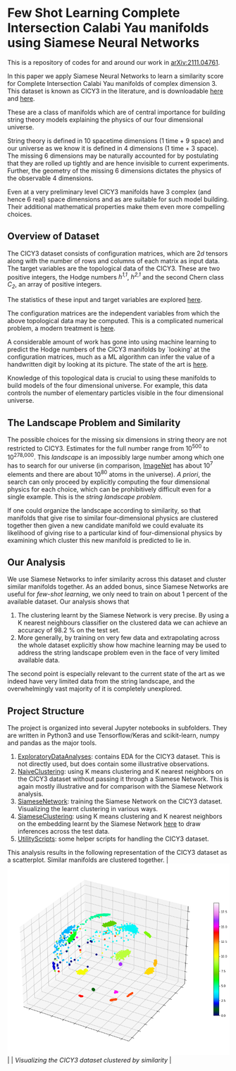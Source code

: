 # Few Shot Learning Complete Intersection Calabi Yau manifolds using Siamese Neural Networks

This is a repository of codes for and around our work in [arXiv:2111.04761](https://arxiv.org/abs/2111.04761).

In this paper we apply Siamese Neural Networks to learn a similarity score for Complete Intersection Calabi Yau manifolds of complex
dimension 3. This dataset is known as CICY3 in the literature, and is downloadable [here](http://www-thphys.physics.ox.ac.uk/projects/CalabiYau/cicylist/)
and [here](http://www1.phys.vt.edu/cicydata/).

These are a class of manifolds which are of central importance for building string theory models 
explaining the physics of our four dimensional universe.

String theory is defined in 10 spacetime dimensions (1 time + 9 space) and our universe as we know it is defined in
4 dimensions (1 time + 3 space). The missing 6 dimensions may be naturally accounted for by postulating that they
are rolled up tightly and are hence invisible to current experiments. Further, the geometry of the missing 6 dimensions 
dictates the physics of the observable 4 dimensions. 

Even at a very preliminary level CICY3 manifolds have 3 complex (and hence 6 real) space dimensions and as are suitable 
for such model building. Their additional mathematical properties make them even more compelling choices.

## Overview of Dataset

The CICY3 dataset consists of configuration matrices, which are $2d$ tensors along with the number of
rows and columns of each matrix as input data. The target variables are the topological data of the 
CICY3. These are two positive integers, the Hodge numbers _h<sup>1,1</sup>_, _h<sup>2,1</sup>_ 
and the second Chern class _C<sub>2</sub>_, an array of positive integers.

The statistics of these input and target variables are explored [here](ExploratoryDataAnalyses/).

The configuration matrices are the independent variables from which the above topological 
data may be computed. This is a complicated numerical problem, a modern treatment is 
[here](https://arxiv.org/abs/0805.2875).

A considerable amount of work has gone into using machine learning to predict the Hodge 
numbers of the CICY3 manifolds by `looking' at the configuration matrices, much as a
ML algorithm can infer the value of a handwritten digit by looking at its picture. The state of the
art is [here](https://arxiv.org/abs/2007.13379).

Knowledge of this topological data is crucial to using these manifolds to build models of the four dimensional
universe. For example, this data controls the number of elementary particles visible in the four dimensional universe.

## The Landscape Problem and Similarity
The possible choices for the missing six dimensions in string theory are not restricted to CICY3. Estimates for the full number
range from 10<sup>500</sup> to 10<sup>278,000</sup>. This _landscape_ is an impossibly large number among which one has to search for our universe
(in comparison, [ImageNet](https://www.image-net.org) has about 10<sup>7</sup>
elements and there are about 10<sup>80</sup> atoms in the universe). _A priori_, the
search can only proceed by explicitly computing the four dimensional physics for each choice, which can be prohibitively
difficult even for a single example. This is the _string landscape problem_.

If one could organize the landscape according to similarity, so that manifolds that give rise to similar four-dimensional physics
are clustered together then given a new candidate manifold we could evaluate its likelihood of giving rise to a particular kind of
four-dimensional physics by examining which cluster this new manifold is predicted to lie in.

## Our Analysis

We use Siamese Networks to infer similarity across this dataset and cluster similar manifolds together. As an added bonus, since Siamese Networks
are useful for _few-shot learning_, we only need to train on about 1 percent of the available dataset. Our analysis shows that

1. The clustering learnt by the Siamese Network is very precise. By using a K nearest neighbours classifier on the clustered data we can
achieve an accuracy of 98.2 \% on the test set.
2. More generally, by training on very few data and extrapolating across the whole dataset explicitly show how machine learning may be used to
address the string landscape problem even in the face of very limited available data. 

The second point is especially relevant to the current state of the art as we indeed have very limited data from the string landscape, and the
overwhelmingly vast majority of it is completely unexplored.

## Project Structure

The project is organized into several Jupyter notebooks in subfolders. They are written in Python3 and use Tensorflow/Keras and scikit-learn, numpy
and pandas as the major tools.

1. [ExploratoryDataAnalyses](ExploratoryDataAnalyses/): contains EDA for the CICY3 dataset. This is not directly used, but does contain some illustrative
observations.
2. [NaiveClustering](NaiveClustering/): using K means clustering and K nearest neighbors on the CICY3 dataset without passing it through a Siamese Network.
This is again mostly illustrative and for comparison with the Siamese Network analysis.
3. [SiameseNetwork](SiameseNetwork/): training the Siamese Network on the CICY3 dataset. Visualizing the learnt clustering in various ways.
4. [SiameseClustering](SiameseClustering/): using K means clustering and K nearest neighbors on the embedding learnt by the Siamese Network [here](SiameseNetwork/)
to draw inferences across the test data.
5. [UtilityScripts](UtilityScripts/): some helper scripts for handling the CICY3 dataset.

This analysis results in the following representation of the CICY3 dataset as a scatterplot. Similar manifolds are clustered together.
|![the CICY3 dataset clustered by similarity](SiameseNetwork/cicy3.png)|
| *Visualizing the CICY3 dataset clustered by similarity* |


